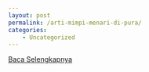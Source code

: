 ```yaml
---
layout: post
permalink: /arti-mimpi-menari-di-pura/
categories:
    - Uncategorized
---
```


[Baca Selengkapnya](/03)
